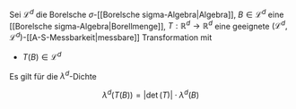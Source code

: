 Sei $\mathcal{L}^d$ die Borelsche $\sigma$-[[Borelsche sigma-Algebra|Algebra]], $B \in \mathcal{L}^d$ eine [[Borelsche sigma-Algebra|Borellmenge]], $T : \mathbb{R}^d \to \mathbb{R}^d$ eine geeignete $(\mathcal{L}^d, \mathcal{L}^d)$-[[A-S-Messbarkeit|messbare]] Transformation mit
- $T(B) \in \mathcal{L}^d$

Es gilt für die $\lambda^d$-Dichte

$$
	\lambda^d(T(B)) = |\det(T)| \cdot \lambda^d(B)
$$